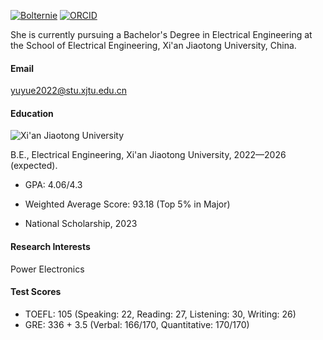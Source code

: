 [![Bolternie](https://img.shields.io/badge/Bolternie-github-blue?logo=github)](https://github.com/Bolternie) [![ORCID](https://img.shields.io/badge/orcid-0000--0002--9667--1487-blue?logo=orcid)](https://orcid.org/my-orcid?orcid=0000-0002-9667-1487)

She is currently pursuing a Bachelor's Degree in Electrical Engineering at the School of Electrical Engineering, Xi'an Jiaotong University, China.

#### Email
<yuyue2022@stu.xjtu.edu.cn>

#### Education
![Xi'an Jiaotong University](../../static/assets/img/XJTU.png) 

B.E., Electrical Engineering, Xi'an Jiaotong University, 2022—2026 (expected).

- GPA: 4.06/4.3

- Weighted Average Score: 93.18 (Top 5% in Major)

- National Scholarship, 2023

#### Research Interests
Power Electronics

#### Test Scores
- TOEFL: 105 (Speaking: 22, Reading: 27, Listening: 30, Writing: 26)
- GRE: 336 + 3.5 (Verbal: 166/170, Quantitative: 170/170)


